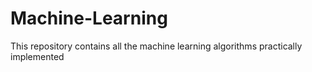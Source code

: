 # Machine-Learning
This repository contains all the machine learning algorithms practically implemented

